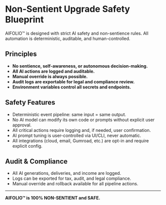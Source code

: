 # Non-Sentient Upgrade Safety Blueprint

AIFOLIO™ is designed with strict AI safety and non-sentience rules. All automation is deterministic, auditable, and human-controlled.

## Principles
- **No sentience, self-awareness, or autonomous decision-making.**
- **All AI actions are logged and auditable.**
- **Manual override is always possible.**
- **Audit logs are exportable for legal and compliance review.**
- **Environment variables control all secrets and endpoints.**

## Safety Features
- Deterministic event pipeline: same input = same output.
- No AI model can modify its own code or prompts without explicit user approval.
- All critical actions require logging and, if needed, user confirmation.
- AI prompt tuning is user-controlled via UI/CLI, never automatic.
- All integrations (cloud, email, Gumroad, etc.) are opt-in and require explicit config.

## Audit & Compliance
- All AI generations, deliveries, and income are logged.
- Logs can be exported for tax, audit, and legal compliance.
- Manual override and rollback available for all pipeline actions.

---

**AIFOLIO™ is 100% NON-SENTIENT and SAFE.**
